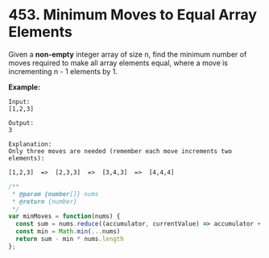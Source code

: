 # 453. Minimum Moves to Equal Array Elements

Given a **non-empty** integer array of size n, find the minimum number of moves required to make all array elements equal, where a move is incrementing n - 1 elements by 1.

**Example:**
```
Input:
[1,2,3]

Output:
3

Explanation:
Only three moves are needed (remember each move increments two elements):

[1,2,3]  =>  [2,3,3]  =>  [3,4,3]  =>  [4,4,4]
```

```javascript
/**
 * @param {number[]} nums
 * @return {number}
 */
var minMoves = function(nums) {
  const sum = nums.reduce((accumulator, currentValue) => accumulator + currentValue, 0)
  const min = Math.min(...nums)
  return sum - min * nums.length
};
```
